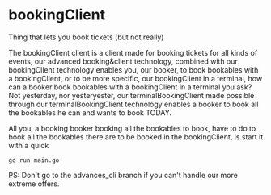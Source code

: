 # bookingClient
Thing that lets you book tickets (but not really)

The bookingClient client is a client made for booking tickets for all kinds of events, our advanced booking&client technology, combined with our bookingClient technology enables you, our booker, to book bookables with a bookingClient, or to be more specific, our bookingClient in a terminal, how can a booker book bookables with a bookingClient in a terminal you ask? Not yesterday, nor yesteryester, our terminalBookingClient made possible through our terminalBookingClient technology enables a booker to book all the bookables he can and wants to book TODAY.

All you, a booking booker booking all the bookables to book, have to do to book all the bookables there are to be booked in the bookingClient, is start it with a quick

``go run main.go``

PS: Don't go to the advances_cli branch if you can't handle our more extreme offers.
